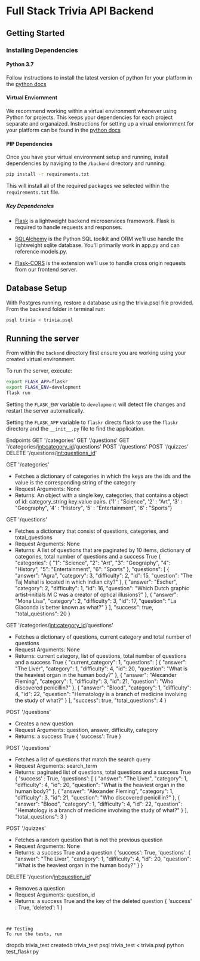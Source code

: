 # Full Stack Trivia API Backend

## Getting Started

### Installing Dependencies

#### Python 3.7

Follow instructions to install the latest version of python for your platform in the [python docs](https://docs.python.org/3/using/unix.html#getting-and-installing-the-latest-version-of-python)

#### Virtual Enviornment

We recommend working within a virtual environment whenever using Python for projects. This keeps your dependencies for each project separate and organaized. Instructions for setting up a virual enviornment for your platform can be found in the [python docs](https://packaging.python.org/guides/installing-using-pip-and-virtual-environments/)

#### PIP Dependencies

Once you have your virtual environment setup and running, install dependencies by naviging to the `/backend` directory and running:

```bash
pip install -r requirements.txt
```

This will install all of the required packages we selected within the `requirements.txt` file.

##### Key Dependencies

- [Flask](http://flask.pocoo.org/)  is a lightweight backend microservices framework. Flask is required to handle requests and responses.

- [SQLAlchemy](https://www.sqlalchemy.org/) is the Python SQL toolkit and ORM we'll use handle the lightweight sqlite database. You'll primarily work in app.py and can reference models.py. 

- [Flask-CORS](https://flask-cors.readthedocs.io/en/latest/#) is the extension we'll use to handle cross origin requests from our frontend server. 

## Database Setup
With Postgres running, restore a database using the trivia.psql file provided. From the backend folder in terminal run:
```bash
psql trivia < trivia.psql
```

## Running the server

From within the `backend` directory first ensure you are working using your created virtual environment.

To run the server, execute:

```bash
export FLASK_APP=flaskr
export FLASK_ENV=development
flask run
```

Setting the `FLASK_ENV` variable to `development` will detect file changes and restart the server automatically.

Setting the `FLASK_APP` variable to `flaskr` directs flask to use the `flaskr` directory and the `__init__.py` file to find the application. 

Endpoints
GET '/categories'
GET '/questions'
GET '/categories/<int:category_id>/questions'
POST '/questions'
POST '/quizzes'
DELETE '/questions/<int:questions_id>'

GET '/categories'
- Fetches a dictionary of categories in which the keys are the ids and the value is the corresponding string of the category
- Request Arguments: None
- Returns: An object with a single key, categories, that contains a object of id: category_string key:value pairs. 
{'1' : "Science",
'2' : "Art",
'3' : "Geography",
'4' : "History",
'5' : "Entertainment",
'6' : "Sports"}

GET '/questions'
- Fetches a dictionary that consist of questions, categories, and total_questions
- Request Arguments: None
- Returns: A list of questions that are paginated by 10 items, dictionary of categories, total number of questions and a success True
{
    "categories": {
    "1": "Science",
    "2": "Art",
    "3": "Geography",
    "4": "History",
    "5": "Entertainment",
    "6": "Sports"
    },
    "questions": [
        {
            "answer": "Agra",
            "category": 3,
            "difficulty": 2,
            "id": 15,
            "question": "The Taj Mahal is located in which Indian city?"
        },
        {
            "answer": "Escher",
            "category": 2,
            "difficulty": 1,
            "id": 16,
            "question": "Which Dutch graphic artist–initials M C was a creator of optical illusions?"
        },
        {
            "answer": "Mona Lisa",
            "category": 2,
            "difficulty": 3,
            "id": 17,
            "question": "La Giaconda is better known as what?"
        }
    ],
    "success": true,
    "total_questions": 20
}

GET '/categories/<int:category_id>/questions'
- Fetches a dictionary of questions, current category and total number of questions
- Request Arguments: None
- Returns: current category, list of questions, total number of questions and a success True
{
    "current_category": 1,
    "questions": [
        {
            "answer": "The Liver",
            "category": 1,
            "difficulty": 4,
            "id": 20,
            "question": "What is the heaviest organ in the human body?"
        },
        {
            "answer": "Alexander Fleming",
            "category": 1,
            "difficulty": 3,
            "id": 21,
            "question": "Who discovered penicillin?"
        },
        {
            "answer": "Blood",
            "category": 1,
            "difficulty": 4,
            "id": 22,
            "question": "Hematology is a branch of medicine involving the study of what?"
        }
    ],
    "success": true,
    "total_questions": 4
}

POST '/questions'
- Creates a new question
- Request Arguments: question, answer, difficulty, category
- Returns: a success True
{
    'success': True
}

POST '/questions'
- Fetches a list of questions that match the search query
- Request Arguments: search_term
- Returns: paginated list of questions, total questions and a success True
{
    'success' : True,
    'questions': [
        {
            "answer": "The Liver",
            "category": 1,
            "difficulty": 4,
            "id": 20,
            "question": "What is the heaviest organ in the human body?"
        },
        {
            "answer": "Alexander Fleming",
            "category": 1,
            "difficulty": 3,
            "id": 21,
            "question": "Who discovered penicillin?"
        },
        {
            "answer": "Blood",
            "category": 1,
            "difficulty": 4,
            "id": 22,
            "question": "Hematology is a branch of medicine involving the study of what?"
        }
    ],
    "total_questions": 3
}

POST '/quizzes'
- Fetches a random question that is not the previous question
- Request Arguments: None
- Returns: a success True and a question
{
    'success': True,
    'questions': {
        "answer": "The Liver",
        "category": 1,
        "difficulty": 4,
        "id": 20,
        "question": "What is the heaviest organ in the human body?"
    }
}

DELETE '/question/<int:question_id>'
- Removes a question
- Request Arguments: question_id
- Returns: a success True and the key of the deleted question
{
    'success' : True,
    'deleted': 1
}

```


## Testing
To run the tests, run
```
dropdb trivia_test
createdb trivia_test
psql trivia_test < trivia.psql
python test_flaskr.py
```